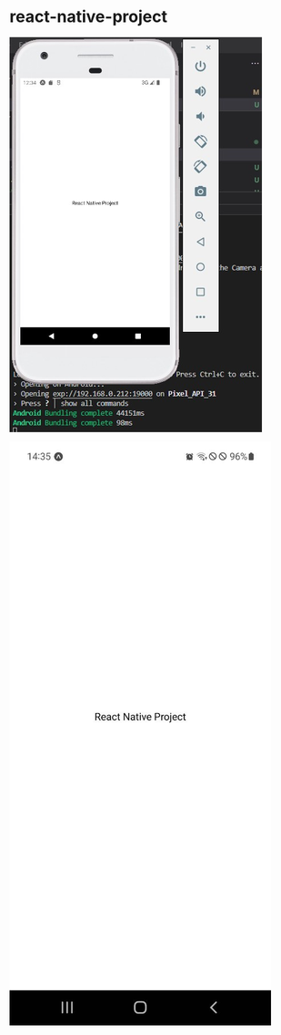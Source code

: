 # react-native-project

![Screenshot](Screenshot_emulator_android.jpg)

![Screenshot](Screenshot_phone.jpg)